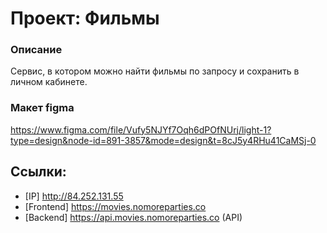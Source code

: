 # Проект: Фильмы
### Описание
Сервис, в котором можно найти фильмы по запросу и сохранить в личном кабинете.

### Макет figma
https://www.figma.com/file/Vufy5NJYf7Oqh6dPOfNUrj/light-1?type=design&node-id=891-3857&mode=design&t=8cJ5y4RHu41CaMSj-0

## Ссылки:
- [IP] http://84.252.131.55
- [Frontend]  https://movies.nomoreparties.co
- [Backend]  https://api.movies.nomoreparties.co (API)

